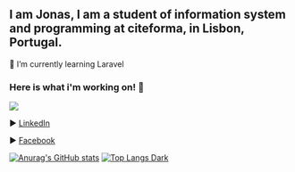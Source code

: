 ## I am Jonas, I am a student of information system and programming at citeforma, in Lisbon, Portugal.

🌱 I’m currently learning Laravel

### Here is what i'm working on! 👋
![](https://komarev.com/ghpvc/?username=jonasnapoles)


▶️ [LinkedIn](https://pt.linkedin.com/in/jonatanoliveira) 


▶️ [Facebook](https://www.facebook.com/profile.php?id=100048450020113) 
<!-- 
▶️ [Portfolio]()

▶️ [Instagram]()

-->

[![Anurag's GitHub stats](https://github-readme-stats.vercel.app/api?username=jonasnapoles)](https://github.com/jonasnapoles/github-readme-stats)
[![Top Langs Dark](https://github-readme-stats.vercel.app/api/top-langs/?username=jonasnapoles&layout=compact)](https://github.com/jonasnapoles/github-readme-stats)




<!--
**jonasnapoles/jonasnapoles** is a ✨ _special_ ✨ repository because its `README.md` (this file) appears on your GitHub profile.

Here are some ideas to get you started:

- 🔭 I’m currently working on ...
- 🌱 I’m currently learning ...
- 👯 I’m looking to collaborate on ...
- 🤔 I’m looking for help with ...
- 💬 Ask me about ...
- 📫 How to reach me: ...
- 😄 Pronouns: ...
- ⚡ Fun fact: ...
-->
